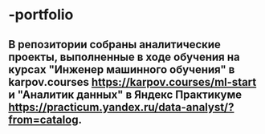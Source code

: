 # -portfolio
## В репозитории собраны аналитические проекты, выполненные в ходе обучения на курсах "Инженер машинного обучения" в karpov.courses https://karpov.courses/ml-start и "Аналитик данных" в Яндекс Практикуме https://practicum.yandex.ru/data-analyst/?from=catalog.



